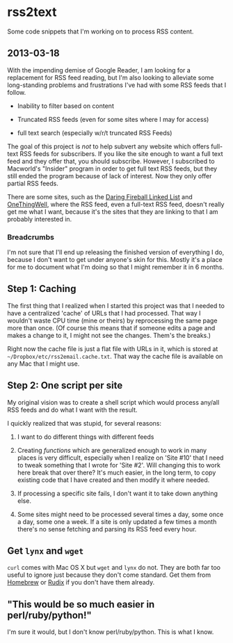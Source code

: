 rss2text
========

Some code snippets that I'm working on to process RSS content.

## 2013-03-18

With the impending demise of Google Reader, I am looking for a replacement for RSS feed reading, but I'm also looking to alleviate some long-standing problems and frustrations I've had with some RSS feeds that I follow.

* Inability to filter based on content

* Truncated RSS feeds (even for some sites where I may for access)

* full text search (especially w/r/t truncated RSS Feeds)

The goal of this project is *not* to help subvert any website which offers full-text RSS feeds for subscribers. If you like the site enough to want a full text feed and they offer that, you should subscribe. However, I subscribed to Macworld's "Insider" program in order to get full text RSS feeds, but they still ended the program because of lack of interest.  Now they only offer partial RSS feeds.

There are some sites, such as the [Daring Fireball Linked List] and [OneThingWell], where the RSS feed, even a full-text RSS feed, doesn't really get me what I want, because it's the sites that they are linking to that I am probably interested in.

### Breadcrumbs

I'm not sure that I'll end up releasing the finished version of everything I do, because I don't want to get under anyone's skin for this.  Mostly it's a place for me to document what I'm doing so that I might remember it in 6 months.

## Step 1: Caching ##

The first thing that I realized when I started this project was that I needed to have a centralized 'cache' of URLs that I had processed. That way I wouldn't waste CPU time (mine or theirs) by reprocessing the same page more than once. (Of course this means that if someone edits a page and makes a change to it, I might not see the changes. Them's the breaks.)

Right now the cache file is just a flat file with URLs in it, which is stored at `~/Dropbox/etc/rss2email.cache.txt`. That way the cache file is available on any Mac that I might use.

## Step 2: One script per site ##

My original vision was to create a shell script which would process any/all RSS feeds and do what I want with the result.

I quickly realized that was stupid, for several reasons:

1.	I want to do different things with different feeds

2.	Creating _functions_ which are generalized enough to work in many places is very difficult, especially when I realize on 'Site #10' that I need to tweak something that I wrote for 'Site #2'. Will changing this to work here break that over there? It's much easier, in the long term, to copy existing code that I have created and then modify it where needed.

3.	If processing a specific site fails, I don't want it to take down anything else.

4.	Some sites might need to be processed several times a day, some once a day, some one a week. If a site is only updated a few times a month there's no sense fetching and parsing its RSS feed every hour.

## Get `lynx` and `wget` ##

`curl` comes with Mac OS X but `wget` and `lynx` do not. They are both far too useful to ignore just because they don't come standard. Get them from [Homebrew] or [Rudix] if you don't have them already.

## "This would be so much easier in perl/ruby/python!" ##

I'm sure it would, but I don't know perl/ruby/python. This is what I know.


[Rudix]: http://rudix.org/
[Homebrew]: http://mxcl.github.com/homebrew/
[Daring Fireball Linked List]: http://daringfireball.net/linked/
[OneThingWell]: http://onethingwell.org